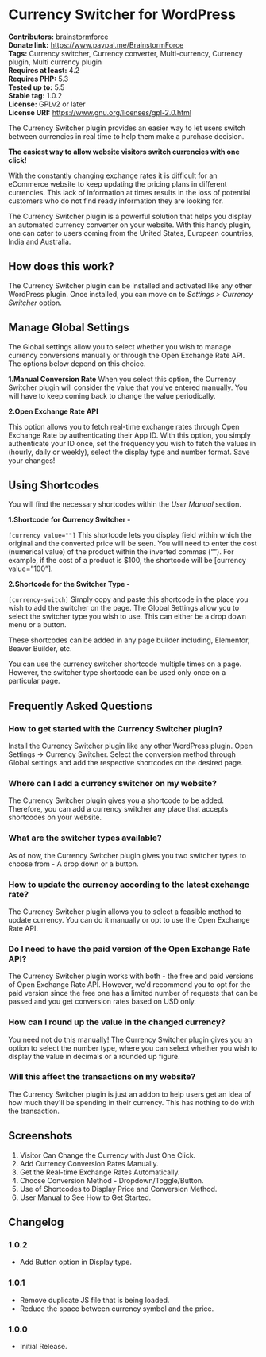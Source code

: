 # Currency Switcher for WordPress #
**Contributors:** [brainstormforce](https://profiles.wordpress.org/brainstormforce)  
**Donate link:** https://www.paypal.me/BrainstormForce  
**Tags:** Currency switcher, Currency converter, Multi-currency, Currency plugin, Multi currency plugin  
**Requires at least:** 4.2  
**Requires PHP:** 5.3  
**Tested up to:** 5.5  
**Stable tag:** 1.0.2  
**License:** GPLv2 or later  
**License URI:** https://www.gnu.org/licenses/gpl-2.0.html  

The Currency Switcher plugin provides an easier way to let users switch between currencies in real time to help them make a purchase decision. 

**The easiest way to allow website visitors switch currencies with one click!**

With the constantly changing exchange rates it is difficult for an eCommerce website to keep updating the pricing plans in different currencies. This lack of information at times results in the loss of potential customers who do not find ready information they are looking for.

The Currency Switcher plugin is a powerful solution that helps you display an automated currency converter on your website. With this handy plugin, one can cater to users coming from the United States, European countries, India and Australia. 

## How does this work? ##

The Currency Switcher plugin can be installed and activated like any other WordPress plugin.
Once installed, you can move on to *Settings > Currency Switcher* option.

## Manage Global Settings ##

The Global settings allow you to select whether you wish to manage currency conversions manually or through the Open Exchange Rate API. The options below depend on this choice.

**1.Manual Conversion Rate**
When you select this option, the Currency Switcher plugin will consider the value that you've entered manually. You will have to keep coming back to change the value periodically.

**2.Open Exchange Rate API**

This option allows you to fetch real-time exchange rates through Open Exchange Rate by authenticating their App ID.
With this option, you simply authenticate your ID once, set the frequency you wish to fetch the values in (hourly, daily or weekly), select the display type and number format.
Save your changes!

## Using Shortcodes ##

You will find the necessary shortcodes within the *User Manual* section.

**1.Shortcode for Currency Switcher -**

``[currency value=""]``
This shortcode lets you display field within which the original and the converted price will be seen.
You will need to enter the cost (numerical value) of the product within the inverted commas (“”). For example, if the cost of a product is $100, the shortcode will be [currency value=”100”].

**2.Shortcode for the Switcher Type -**

`[currency-switch]`
Simply copy and paste this shortcode in the place you wish to add the switcher on the page.
The Global Settings allow you to select the switcher type you wish to use. This can either be a drop down menu or a button.

These shortcodes can be added in any page builder including, Elementor, Beaver Builder, etc.

You can use the currency switcher shortcode multiple times on a page. However, the switcher type shortcode can be used only once on a particular page.

## Frequently Asked Questions ##

### How to get started with the Currency Switcher plugin? ###
Install the Currency Switcher plugin like any other WordPress plugin. Open Settings -> Currency Switcher.
Select the conversion method through Global settings and add the respective shortcodes on the desired page.

### Where can I add a currency switcher on my website? ###
The Currency Switcher plugin gives you a shortcode to be added. Therefore, you can add a currency switcher any place that accepts shortcodes on your website. 

### What are the switcher types available? ###
As of now, the Currency Switcher plugin gives you two switcher types to choose from - A drop down or a button. 

### How to update the currency according to the latest exchange rate? ###
The Currency Switcher plugin allows you to select a feasible method to update currency. You can do it manually or opt to use the Open Exchange Rate API. 

### Do I need to have the paid version of the Open Exchange Rate API? ###
The Currency Switcher plugin works with both - the free and paid versions of Open Exchange Rate API. However, we'd recommend you to opt for the paid version since the free one has a limited number of requests that can be passed and you get conversion rates based on USD only.

### How can I round up the value in the changed currency? ###
You need not do this manually! The Currency Switcher plugin gives you an option to select the number type, where you can select whether you wish to display the value in decimals or a rounded up figure.

### Will this affect the transactions on my website? ###
The Currency Switcher plugin is just an addon to help users get an idea of how much they'll be spending in their currency. This has nothing to do with the transaction.

## Screenshots ##

1. Visitor Can Change the Currency with Just One Click.
2. Add Currency Conversion Rates Manually.
3. Get the Real-time Exchange Rates Automatically.
4. Choose Conversion Method - Dropdown/Toggle/Button.
5. Use of Shortcodes to Display Price and Conversion Method.
6. User Manual to See How to Get Started.

## Changelog ##

### 1.0.2 ###
- Add Button option in Display type.

### 1.0.1 ###
- Remove duplicate JS file that is being loaded.
- Reduce the space between currency symbol and the price.

### 1.0.0 ###
- Initial Release.